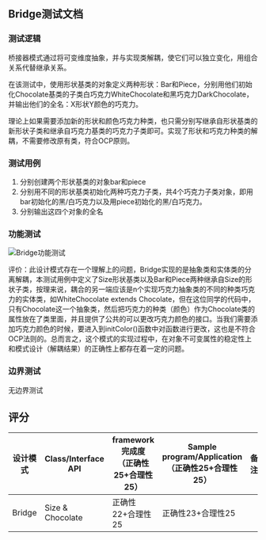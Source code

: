 ## Bridge测试文档

### 测试逻辑

桥接器模式通过将可变维度抽象，并与实现类解耦，使它们可以独立变化，用组合关系代替继承关系。

在该测试中，使用形状基类的对象定义两种形状：Bar和Piece，分别用他们初始化Chocolate基类的子类白巧克力WhiteChocolate和黑巧克力DarkChocolate，并输出他们的全名：X形状Y颜色的巧克力。

理论上如果需要添加新的形状和颜色巧克力种类，也只需分别写继承自形状基类的新形状子类和继承自巧克力基类的巧克力子类即可。实现了形状和巧克力种类的解耦，不需要修改原有类，符合OCP原则。

### 测试用例

1.  分别创建两个形状基类的对象bar和piece
2.  分别用不同的形状基类初始化两种巧克力子类，共4个巧克力子类对象，即用bar初始化的黑/白巧克力以及用piece初始化的黑/白巧克力。
3.  分别输出这四个对象的全名

### 功能测试

![Bridge功能测试](F:\DP\测试文件_雷泓\Bridge（桥接）模式测试\Bridge功能测试.png)

评价：此设计模式存在一个理解上的问题，Bridge实现的是抽象类和实体类的分离解耦，本测试用例中定义了Size形状基类以及Bar和Piece两种继承自Size的形状子类，按理来说，耦合的另一端应该是n个实现巧克力抽象类的不同的种类巧克力的实体类，如WhiteChocolate extends Chocolate，但在这位同学的代码中，只有Chocolate这一个抽象类，然后把巧克力的种类（颜色）作为Chocolate类的属性放在了类里面，并且提供了公共的可以更改巧克力颜色的接口。当我们需要添加巧克力颜色的时候，要进入到initColor()函数中对函数进行更改，这也是不符合OCP法则的。总而言之，这个模式的实现过程中，在对象不可变属性的稳定性上和模式设计（解耦结果）的正确性上都存在着一定的问题。

### 边界测试

无边界测试

## 评分

| 设计模式 | Class/Interface API | framework完成度<br />（正确性25+合理性25） | Sample program/Application<br />（正确性25+合理性25） | 备注 |
| -------- | ------------------- | ------------------------------------------ | ----------------------------------------------------- | ---- |
| Bridge   | Size & Chocolate    | 正确性22+合理性25                          | 正确性23+合理性25                                     |      |

